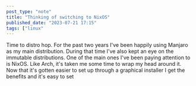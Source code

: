 ```yaml
---
post_type: "note" 
title: "Thinking of switching to NixOS"
published_date: "2023-07-21 17:15"
tags: ["linux"
---
```


Time to distro hop. For the past two years I've been happily using Manjaro as my main distribution. During that time I've also kept an eye on the immutable distributions. One of the main ones I've been paying attention to is NixOS. Like Arch, it's taken me some time to wrap my head around it. Now that it's gotten easier to set up through a graphical installer I get the benefits and it's easy to set